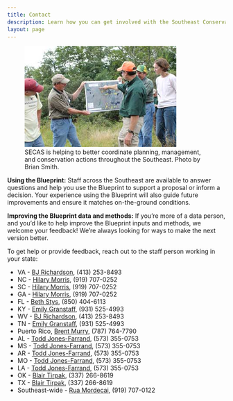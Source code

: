 ```yaml
---
title: Contact
description: Learn how you can get involved with the Southeast Conservation Adaptation Strategy (SECAS)
layout: page
---
```


<figure class="image-right">
  <img src="./images/people-working.jpg" alt="Biologists in the field gather around a map."/>
  <figcaption>SECAS is helping to better coordinate planning, management, and conservation actions throughout the Southeast. Photo by Brian Smith.</figcaption>
</figure>

**Using the Blueprint:** Staff across the Southeast are available to answer questions and help you use the Blueprint to support a proposal or inform a decision. Your experience using the Blueprint will also guide future improvements and ensure it matches on-the-ground conditions.

**Improving the Blueprint data and methods:** If you’re more of a data person, and you’d like to help improve the Blueprint inputs and methods, we welcome your feedback! We’re always looking for ways to make the next version better.

To get help or provide feedback, reach out to the staff person working in your state:

- VA - [BJ Richardson](mailto:bj_richardson@fws.gov), (413) 253-8493
- NC - [Hilary Morris](mailto:hilary_morris@fws.gov), (919) 707-0252
- SC - [Hilary Morris](mailto:hilary_morris@fws.gov), (919) 707-0252
- GA - [Hilary Morris](mailto:hilary_morris@fws.gov), (919) 707-0252
- FL - [Beth Stys](mailto:beth.stys@myfwc.com), (850) 404-6113
- KY - [Emily Granstaff](mailto:emily_granstaff@fws.gov), (931) 525-4993
- WV - [BJ Richardson](mailto:bj_richardson@fws.gov), (413) 253-8493
- TN - [Emily Granstaff](mailto:emily_granstaff@fws.gov), (931) 525-4993
- Puerto Rico, [Brent Murry](mailto:brent_murry@fws.gov), (787) 764-7790
- AL - [Todd Jones-Farrand](mailto:david_jones-farrand@fws.gov), (573) 355-0753
- MS - [Todd Jones-Farrand](mailto:david_jones-farrand@fws.gov), (573) 355-0753
- AR - [Todd Jones-Farrand](mailto:david_jones-farrand@fws.gov), (573) 355-0753
- MO - [Todd Jones-Farrand](mailto:david_jones-farrand@fws.gov), (573) 355-0753
- LA - [Todd Jones-Farrand](mailto:david_jones-farrand@fws.gov), (573) 355-0753
- OK - [Blair Tirpak](mailto:btirpak@usgs.gov), (337) 266-8619
- TX - [Blair Tirpak](mailto:btirpak@usgs.gov), (337) 266-8619
- Southeast-wide - [Rua Mordecai](mailto:rua_mordecai@fws.gov), (919) 707-0122
